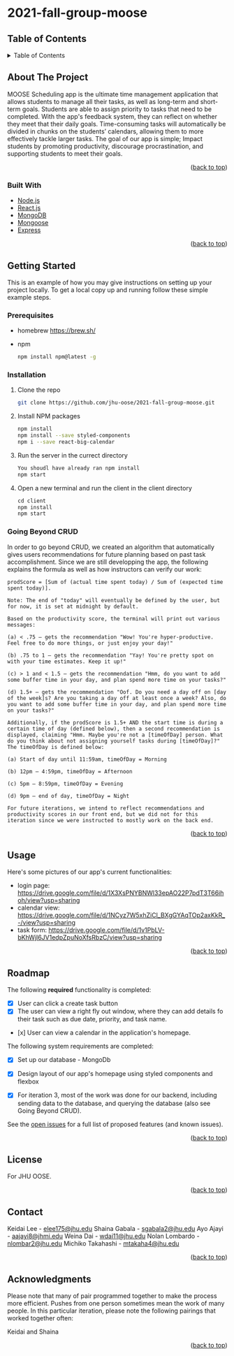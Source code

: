 # 2021-fall-group-moose

<!-- TABLE OF CONTENTS -->
## Table of Contents
<details>
  <summary>Table of Contents</summary>
  <ol>
    <li>
      <a href="#about-the-project">About The Project</a>
      <ul>
        <li><a href="#built-with">Built With</a></li>
      </ul>
    </li>
    <li>
      <a href="#getting-started">Getting Started</a>
      <ul>
        <li><a href="#prerequisites">Prerequisites</a></li>
        <li><a href="#installation">Installation</a></li>
      </ul>
    </li>
    <li><a href="#usage">Usage</a></li>
    <li><a href="#roadmap">Roadmap</a></li>
    <li><a href="#license">License</a></li>
    <li><a href="#contact">Contact</a></li>
    <li><a href="#acknowledgments">Acknowledgments</a></li>
  </ol>
</details>



<!-- ABOUT THE PROJECT -->
## About The Project

MOOSE Scheduling app is the ultimate time management application that allows students to manage all their tasks, as well as long-term and short-term goals. Students are able to assign priority to tasks that need to be completed. With the app's feedback system, they can reflect on whether they meet that their daily goals. Time-consuming tasks will automatically be divided in chunks on the students’ calendars, allowing them to more effectively tackle larger tasks. The goal of our app is simple; Impact students by promoting productivity, discourage procrastination, and supporting students to meet their goals.


<p align="right">(<a href="#top">back to top</a>)</p>



### Built With

* [Node.js](https://nodejs.org/)
* [React.js](https://reactjs.org/)
* [MongoDB](https://www.mongodb.com/)
* [Mongoose](https://mongoosejs.com/)
* [Express](https://expressjs.com/)
<p align="right">(<a href="#top">back to top</a>)</p>



<!-- GETTING STARTED -->
## Getting Started

This is an example of how you may give instructions on setting up your project locally.
To get a local copy up and running follow these simple example steps.

### Prerequisites
* homebrew
  https://brew.sh/

* npm
  ```sh
  npm install npm@latest -g
  ```

### Installation

1. Clone the repo
   ```sh
   git clone https://github.com/jhu-oose/2021-fall-group-moose.git
   ```
2. Install NPM packages
   ```sh
   npm install
   npm install --save styled-components
   npm i --save react-big-calendar
   ```
3. Run the server in the currect directory
   ```js
   You shoudl have already ran npm install
   npm start
   ```
4. Open a new terminal and run the client in the client directory
   ```js
   cd client
   npm install
   npm start
   ```
   
### Going Beyond CRUD
In order to go beyond CRUD, we created an algorithm that automatically gives users recommendations for future planning based on past task accomplishment. Since we are still developping the app, the following explains the formula as well as how instructors can verify our work:
    
    prodScore = [Sum of (actual time spent today) / Sum of (expected time spent today)]. 
    
    Note: The end of "today" will eventually be defined by the user, but for now, it is set at midnight by default.
    
    Based on the productivity score, the terminal will print out various messages:
    
    (a) < .75 – gets the recommendation "Wow! You're hyper-productive. Feel free to do more things, or just enjoy your day!"
    
    (b) .75 to 1 – gets the recommendation "Yay! You're pretty spot on with your time estimates. Keep it up!"
    
    (c) > 1 and < 1.5 – gets the recommendation "Hmm, do you want to add some buffer time in your day, and plan spend more time on your tasks?"
    
    (d) 1.5+ – gets the recommendation "Oof. Do you need a day off on [day of the week]s? Are you taking a day off at least once a week? Also, do you want to add some buffer time in your day, and plan spend more time on your tasks?"
  
    Additionally, if the prodScore is 1.5+ AND the start time is during a certain time of day (defined below), then a second recommendation is displayed, claiming "Hmm. Maybe you're not a [timeOfDay] person. What do you think about not assigning yourself tasks during [timeOfDay]?" The timeOfDay is defined below:
    
    (a) Start of day until 11:59am, timeOfDay = Morning

    (b) 12pm – 4:59pm, timeOfDay = Afternoon
    
    (c) 5pm – 8:59pm, timeOfDay = Evening

    (d) 9pm – end of day, timeOfDay = Night
    
    For future iterations, we intend to reflect recommendations and productivity scores in our front end, but we did not for this iteration since we were instructed to mostly work on the back end. 

<p align="right">(<a href="#top">back to top</a>)</p>



<!-- USAGE EXAMPLES -->
## Usage

Here's some pictures of our app's current functionalities:
* login page: https://drive.google.com/file/d/1X3XsPNYBNWl33epAO22P7pdT3T66ihoh/view?usp=sharing
* calendar view: https://drive.google.com/file/d/1NCyz7W5xhZiCl_BXgGYAqTOp2axKkR_-/view?usp=sharing
* task form: https://drive.google.com/file/d/1v1PbLV-bKhWjl6JV1edpZpuNoXfsRbzC/view?usp=sharing

<p align="right">(<a href="#top">back to top</a>)</p>



<!-- ROADMAP -->
## Roadmap

The following **required** functionality is completed:

- [x] User can click a create task button
- [x] The user can view a right fly out window, where they can add details fo their task such as due date, priority, and task name.
- [x] User can view a calendar in the application's homepage.

The following system requirements are completed:

- [x] Set up our database - MongoDb
- [x] Design layout of our app's homepage using styled components and flexbox
- [x] For iteration 3, most of the work was done for our backend, including sending data to the database, and querying the database (also see Going Beyond CRUD).


See the [open issues](https://github.com/jhu-oose/2021-fall-group-moose/issues) for a full list of proposed features (and known issues).

<p align="right">(<a href="#top">back to top</a>)</p>


<!-- LICENSE -->
## License

For JHU OOSE.

<p align="right">(<a href="#top">back to top</a>)</p>



<!-- CONTACT -->
## Contact
Keidai Lee - elee175@jhu.edu
Shaina Gabala - sgabala2@jhu.edu
Ayo Ajayi - aajayi8@jhmi.edu
Weina Dai  - wdai11@jhu.edu
Nolan Lombardo - nlombar2@jhu.edu
Michiko Takahashi - mtakaha4@jhu.edu



<p align="right">(<a href="#top">back to top</a>)</p>



<!-- ACKNOWLEDGMENTS -->
## Acknowledgments
Please note that many of pair programmed together to make the process more efficient. Pushes from one person sometimes mean the work of many people. In this particular iteration, please note the following pairings that worked together often:

Keidai and Shaina

<p align="right">(<a href="#top">back to top</a>)</p>



